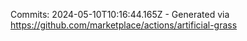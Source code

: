 Commits: 2024-05-10T10:16:44.165Z - Generated via https://github.com/marketplace/actions/artificial-grass
<br>
